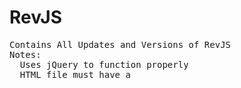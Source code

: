 # RevJS
<pre>
Contains All Updates and Versions of RevJS
Notes:
  Uses jQuery to function properly
  HTML file must have a <script> tag with src = 'https://code.jquery.com/jquery-3.1.1.js'

Version 0.1:

  Log Function 
    Logs text to the JavaScript console
  Write Function
    Writes text to the DOM
  Append Function
    Appends text to the DOM
  Prepend
    Prepend text to the DOM
</pre>

